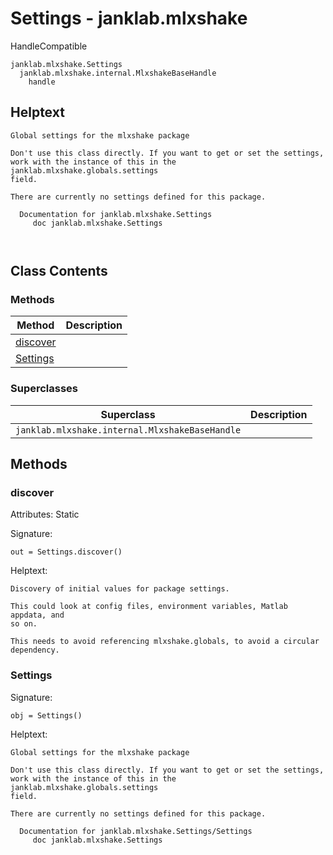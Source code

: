 # Settings - janklab.mlxshake

HandleCompatible

```text
janklab.mlxshake.Settings
  janklab.mlxshake.internal.MlxshakeBaseHandle
    handle
```

## Helptext

```text
Global settings for the mlxshake package

Don't use this class directly. If you want to get or set the settings,
work with the instance of this in the janklab.mlxshake.globals.settings
field.

There are currently no settings defined for this package.

  Documentation for janklab.mlxshake.Settings
     doc janklab.mlxshake.Settings



```

## Class Contents

### Methods

| Method | Description |
| -------- | ----------- |
| [discover](#janklab.mlxshake.Settings.discover) |  |
| [Settings](#janklab.mlxshake.Settings.Settings) |  |

### Superclasses

| Superclass | Description |
| -------- | ----------- |
| `janklab.mlxshake.internal.MlxshakeBaseHandle` |  |

## Methods

<a name="janklab.mlxshake.Settings.discover"></a>
### discover

Attributes: Static

Signature:
```
out = Settings.discover()
```

Helptext:

```text
Discovery of initial values for package settings.

This could look at config files, environment variables, Matlab appdata, and
so on.

This needs to avoid referencing mlxshake.globals, to avoid a circular dependency.

```

<a name="janklab.mlxshake.Settings.Settings"></a>
### Settings

Signature:
```
obj = Settings()
```

Helptext:

```text
Global settings for the mlxshake package

Don't use this class directly. If you want to get or set the settings,
work with the instance of this in the janklab.mlxshake.globals.settings
field.

There are currently no settings defined for this package.

  Documentation for janklab.mlxshake.Settings/Settings
     doc janklab.mlxshake.Settings


```


